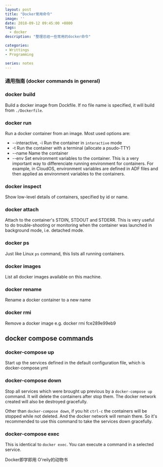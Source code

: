 ```yaml
---
layout: post
title: "Docker常用命令"
image: ''
date: 2018-09-12 09:45:00 +0800
tags: 
  - docker  
description: "整理总结一些常用的docker命令"

categories:
- Writtings
- Programming

series: notes
---
```


### 通用指南 (docker commands in general)

### docker build

Build a docker image from Dockfile. If no file name is specified, it will build from ```./Dockerfile```.

### docker run

Run a docker container from an image. Most used options are:

- --interactive, -i       Run the container in ```interactive``` mode
- -t                      Run the container with a terminal (allocate a psudo-TTY)
- --name                  Name the container
- --env                   Set environment variables to the container. This is a very important way to differenciate running environment for containers. For example, in CloudOS, environment variables are defined in ADF files and then applied as environment variables to the containers.

### docker inspect

Show low-level details of containers, specified by id or name.

### docker attach

Attach to the container's STDIN, STDOUT and STDERR. This is very useful to do trouble-shooting or monitoring when the container was launched in background mode, i.e. detached mode.

### docker ps

Just like Linux `ps` command, this lists all running containers.

### docker images

List all docker images available on this machine.

### docker rename
Rename a docker container to a new name

### docker rmi

Remove a docker image
e.g. docker rmi fce289e99eb9

## docker compose commands

### docker-compose up
Start up the services defined in the default configuration file, which is docker-compose.yml

### docker-compose down
Stop all services which were brought up previous by a `docker-compose up` command. It will delete the containers after stop them. The docker network created will also be destroyed gracefully.

Other than `docker-compose down`, if you hit `ctrl-c` the containers will be stopped while not deleted. And the docker network will remain there. So it's recommended to use this command to take the services down gracefully.

### docker-compose exec
This is identical to `docker exec`. You can execute a command in a selected service.


Docker即学即用
O'reily的动物书

<script type="text/javascript" >
<!--
dd_ad_output="html";
dd_ad_width=180;
dd_ad_height=282;
dd_ad_client="P-314444";
dd_ad_format=20;
dd_ad_id=0;
dd_product_id=23831281;
dd_img_size=150;
dd_display_style=0;
dd_text_url="";
dd_color_text="";
dd_color_bg="";
dd_open_target="_blank";
dd_border=0;
dd_color_link="";
dd_ad_text="";
//--></script>
<script type="text/javascript" src="http://union.dangdang.com/union/script/dd_ads.js" ></script>


